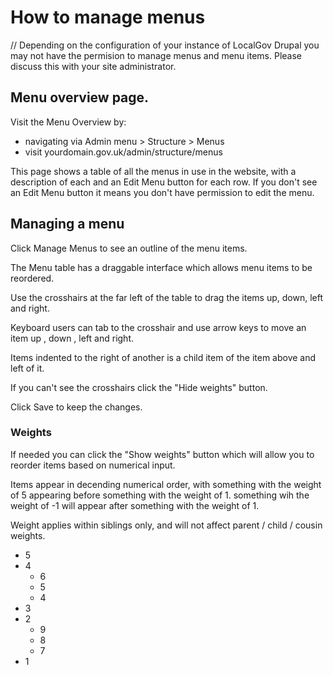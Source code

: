# How to manage menus

// Depending on the configuration of your instance of LocalGov Drupal you may not have the permision to manage menus and menu items. Please discuss this with your site administrator. 

## Menu overview page.

Visit the Menu Overview by:

- navigating via Admin menu > Structure > Menus
- visit yourdomain.gov.uk/admin/structure/menus

This page shows a table of all the menus in use in the website, with a description of each and an Edit Menu button for each row. If you don't see an Edit Menu button it means you don't have permission to edit the menu. 

## Managing a menu

Click Manage Menus to see an outline of the menu items. 

The Menu table has a draggable interface which allows menu items to be reordered.

Use the crosshairs at the far left of the table to drag the items up, down, left and right.

Keyboard users can tab to the crosshair and use arrow keys to move an item up , down , left and right. 

Items indented to the right of another is a child item of the item above and left of it. 

If you can't see the crosshairs click the "Hide weights" button.

Click Save to keep the changes. 

### Weights

 If needed you can click the "Show weights" button which will allow you to reorder items based on numerical input.

Items appear in decending numerical order, with something with the weight of 5 appearing before something with the weight of 1. something wih the weight of -1 will appear after something with the weight of 1. 

Weight applies within siblings only, and will not affect parent / child / cousin weights.

* 5
* 4
  * 6
  * 5
  * 4
* 3
* 2
  * 9
  * 8
  * 7
* 1

